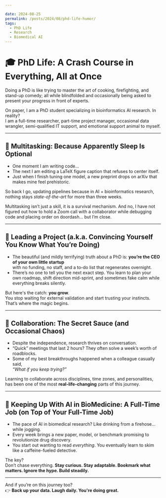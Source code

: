 ```yaml
---

date: 2024-08-25
permalink: /posts/2024/08/phd-life-humor/
tags:
  - PhD Life
  - Research
  - Biomedical AI
---
```


# 🎓 PhD Life: A Crash Course in Everything, All at Once

Doing a PhD is like trying to master the art of cooking, firefighting, and stand-up comedy; all while blindfolded and occasionally being asked to present your progress in front of experts.  

On paper, I am a PhD student specializing in bioinformatics AI research. In reality?  
I am a full-time researcher, part-time project manager, occasional data wrangler, semi-qualified IT support, and emotional support animal to myself.

---

## 🔄 Multitasking: Because Apparently Sleep Is Optional

- One moment I am writing code...  
- The next I am editing a LaTeX figure caption that refuses to center itself.  
- Just when I finish tuning one model, a new preprint drops on arXiv that makes mine feel prehistoric.

So back I go, updating pipelines because in AI + bioinformatics research, nothing stays *state-of-the-art* for more than three weeks.  

Multitasking isn’t just a skill, it is a survival mechanism. And no, I have not figured out how to hold a Zoom call with a collaborator while debugging code and placing order on doordash... but I’m close.

---

## 🧠 Leading a Project (a.k.a. Convincing Yourself You Know What You’re Doing)

- The beautiful (and mildly terrifying) truth about a PhD is: **you’re the CEO of your own little startup**  
with no funding, no staff, and a to-do list that regenerates overnight.  
- There’s no one to tell you the next exact step. You learn to plan your own roadmap, shift direction mid-sprint, and sometimes fake calm while everything breaks silently.

But here's the catch: **you grow**.  
You stop waiting for external validation and start trusting your instincts. That’s where the magic begins.

---

## 🤝 Collaboration: The Secret Sauce (and Occasional Chaos)

- Despite the independence, research thrives on conversation.  
- “Quick” meetings that last 2 hours? They often solve a week’s worth of roadblocks.  
- Some of my best breakthroughs happened when a colleague casually said,  
  *“What if you keep trying?”*

Learning to collaborate across disciplines, time zones, and personalities, has been one of the most **real-life-changing** parts of this journey.

---

## 🚀 Keeping Up With AI in BioMedicine: A Full-Time Job (on Top of Your Full-Time Job)

- The pace of AI in biomedical research? Like drinking from a firehose... while jogging.  
- Every week brings a new paper, model, or benchmark promising to revolutionize drug discovery.  
- You start out wanting to read *everything*. You eventually learn to skim like a caffeine-fueled detective.

The key?  
Don’t chase everything. **Stay curious. Stay adaptable. Bookmark what matters. Ignore the hype. Build steadily.**

---


And if you’re on this journey too?  
👉 **Back up your data. Laugh daily. You're doing great.**
